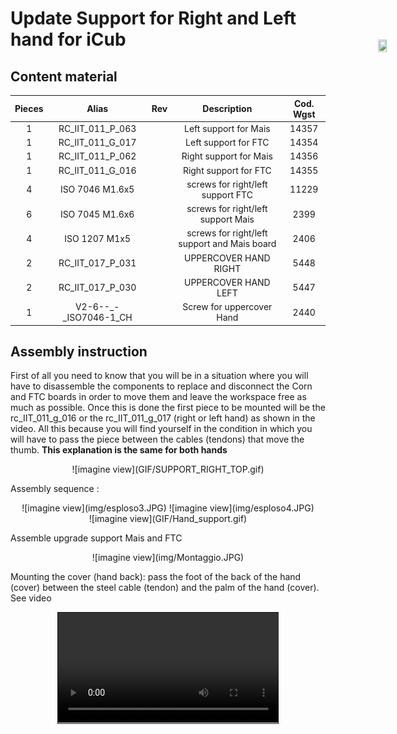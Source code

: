 # **Update Support for Right and Left hand for iCub**



## Content material

|  Pieces |     Alias           | Rev    |          Description                        |  Cod. Wgst |
|   :---: |    :---:            |  :---: |     :---:                                   |   :---:   |
|     1   |  RC_IIT_011_P_063   |        | Left support for Mais                       | 14357 |
|     1   | RC_IIT_011_G_017    |        | Left support for FTC                        | 14354 | 
|     1   |  RC_IIT_011_P_062   |        | Right support for Mais                      | 14356 |
|     1   |  RC_IIT_011_G_016   |        | Right support for FTC                       | 14355 |
|     4   |  ISO 7046 M1.6x5    |        | screws for right/left support FTC           | 11229 |
|     6   | ISO 7045 M1.6x6     |        |screws for right/left support Mais           |  2399 |
|     4   | ISO 1207 M1x5       |        |screws for right/left support and Mais board |  2406 |
|     2   | RC_IIT_017_P_031    |        | UPPERCOVER HAND RIGHT                       |  5448 |   
|     2   | RC_IIT_017_P_030    |        | UPPERCOVER HAND LEFT                        |  5447 |      
|     1   |  V2-6--_-_ISO7046-1_CH |     |     Screw for uppercover Hand               |  2440 |

## Assembly instruction

First of all you need to know that you will be in a situation where you will have to disassemble the components to replace and disconnect the Corn and FTC boards  in order to move them and leave the workspace free as much as possible.
Once this is done the first piece to be mounted will be the rc_IIT_011_g_016 or the rc_IIT_011_g_017 (right or left hand) as shown in the video. All this because you will find yourself in the condition in which you will have to pass the piece between the cables (tendons) that move the thumb.
**This explanation is the same for both hands**

<center> ![imagine view](GIF/SUPPORT_RIGHT_TOP.gif) </center>

Assembly sequence :


<center> ![imagine view](img/esploso3.JPG) ![imagine view](img/esploso4.JPG)  </center>

<div style="position:fixed;top:140px;left:85%;">
    <img src="../GIF/icub-rotate.gif" width="85%" height="85%">
</div>

<center> ![imagine view](GIF/Hand_support.gif) </center>


Assemble upgrade support Mais and FTC 

<center> ![imagine view](img/Montaggio.JPG) </center>

Mounting the cover (hand back):
pass the foot of the back of the hand (cover) between the steel cable (tendon) and the palm of the hand (cover).
See video

<video style="display: block;margin-left: auto;margin-right: auto;width:70%; border:solid 1px" controls autoplay>
    <source src="../movie/video.mp4">
</video>
